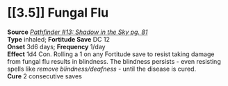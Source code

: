 # [[3.5]] Fungal Flu

**Source** [_Pathfinder #13: Shadow in the Sky pg. 81_](http://paizo.com/pathfinder/adventurePath/secondDarkness/v5748btpy84em)  
**Type** inhaled; **Fortitude Save** DC 12  
**Onset** 3d6 days; **Frequency** 1/day  
**Effect** 1d4 Con. Rolling a 1 on any Fortitude save to resist taking damage from fungal flu results in blindness. The blindness persists - even resisting spells like _remove blindness/deafness_ - until the disease is cured.  
**Cure** 2 consecutive saves
